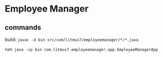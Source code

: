 # Employee Manager
## commands
build: `javac -d bin src/com/litmus7/employeemanager/*/*.java`

run: `java -cp bin com.litmus7.employeemanager.app.EmployeeManagerApp`
